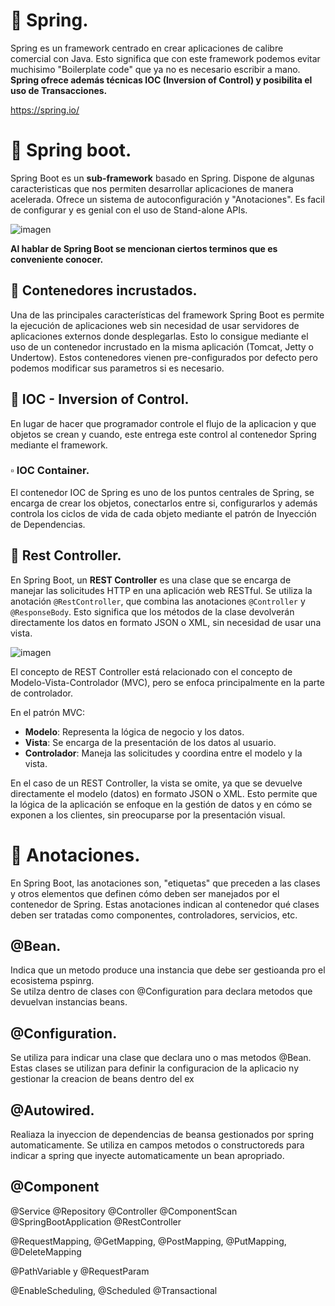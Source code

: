# 📌 Spring.
Spring es un framework centrado en crear aplicaciones de calibre comercial con Java.  Esto significa que con este framework podemos evitar muchisimo "Boilerplate code" que ya no es necesario escribir a mano.
**Spring ofrece además técnicas IOC (Inversion of Control) y posibilita el uso de Transacciones.**
   
https://spring.io/   
   
# 📌 Spring boot.
Spring Boot es un **sub-framework** basado en Spring.
Dispone de algunas caracteristicas que nos permiten desarrollar aplicaciones de manera acelerada. Ofrece un sistema de autoconfiguración y "Anotaciones". Es facil de configurar y es genial
con el uso de Stand-alone APIs.

![imagen](https://github.com/user-attachments/assets/2834c714-8e95-41f2-9a98-60baee6bed7b)

   
**Al hablar de Spring Boot se mencionan ciertos terminos que es conveniente conocer.**

## 🔹 Contenedores incrustados. 
Una de las principales características del framework Spring Boot es permite la ejecución de aplicaciones web sin necesidad de usar servidores de aplicaciones externos donde desplegarlas. Esto lo consigue mediante el uso de un contenedor incrustado en la misma aplicación (Tomcat, Jetty o Undertow). Estos contenedores vienen pre-configurados por defecto pero podemos modificar sus parametros si es necesario.

## 🔹 IOC - Inversion of Control.
En lugar de hacer que programador controle el flujo de la aplicacion y que objetos se crean y cuando, este entrega este control al contenedor Spring mediante el framework.

### ▫️ IOC Container.
El contenedor IOC de Spring es uno de los puntos centrales de Spring, se encarga de crear los objetos, conectarlos entre si, configurarlos y además controla los ciclos de vida de cada objeto mediante el patrón de Inyección de Dependencias. 

## 🔹 Rest Controller.
En Spring Boot, un **REST Controller** es una clase que se encarga de manejar las solicitudes HTTP en una aplicación web RESTful. Se utiliza la anotación `@RestController`, que combina las anotaciones `@Controller` y `@ResponseBody`. Esto significa que los métodos de la clase devolverán directamente los datos en formato JSON o XML, sin necesidad de usar una vista.
   
![imagen](https://github.com/user-attachments/assets/b3ca6d5c-89a1-4e9e-9f33-70e2020b1246)

El concepto de REST Controller está relacionado con el concepto de Modelo-Vista-Controlador (MVC), pero se enfoca principalmente en la parte de controlador.  

En el patrón MVC:
- **Modelo**: Representa la lógica de negocio y los datos.
- **Vista**: Se encarga de la presentación de los datos al usuario.
- **Controlador**: Maneja las solicitudes y coordina entre el modelo y la vista.

En el caso de un REST Controller, la vista se omite, ya que se devuelve directamente el modelo (datos) en formato JSON o XML. Esto permite que la lógica de la aplicación se enfoque en la gestión de datos y en cómo se exponen a los clientes, sin preocuparse por la presentación visual.





# 📌 Anotaciones.
En Spring Boot, las anotaciones son, "etiquetas" que preceden a las clases y otros elementos que definen cómo deben ser manejados por el contenedor de Spring. Estas anotaciones indican al contenedor qué clases deben ser tratadas como componentes, controladores, servicios, etc.



## @Bean.
Indica que un metodo produce una instancia que debe ser gestioanda pro el ecosistema pspinrg.   
Se utilza dentro de clases con @Configuration para declara metodos que devuelvan instancias beans.
   
## @Configuration.
Se utiliza para indicar una clase que declara uno o mas metodos @Bean. Estas clases se utilizan para definir la configuracion de la aplicacio ny gestionar la creacion de beans dentro del ex

## @Autowired.
Realiaza la inyeccion de dependencias de beansa gestionados por spring automaticamente.
Se utiliza en campos metodos o constructoreds para indicar a spring que inyecte automaticamente un bean apropriado.

## @Component

@Service
@Repository
@Controller
@ComponentScan
@SpringBootApplication
@RestController

@RequestMapping, @GetMapping, @PostMapping,
@PutMapping, @DeleteMapping

@PathVariable y @RequestParam

@EnableScheduling, @Scheduled
@Transactional

